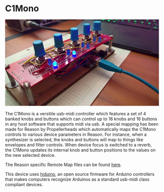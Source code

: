 # C1Mono

![caseless version of the C1Mono](https://github.com/JGuzak/MidiControllers/blob/master/Controllers/C1Mono/proto%20C1%20for%20uno/protoboard_mount_1.jpg)

The C1Mono is a versitile usb-midi controller which features a set of 4 banked knobs and buttons which can control up to 16 knobs and 16 buttons in any host software that supports midi via usb. A special mapping has been made for Reason by Propellerheads which automatically maps the C1Mono controls to various device parameters in Reason. For instance, when a synthesizer is selected, the knobs and buttons will map to things like envelopes and filter controls. When device focus is switched to a reverb, the C1Mono updates its internal knob and button positions to the values on the new selected device.

The Reason specific Remote Map files can be found [here](https://github.com/JGuzak/MidiControllers/tree/master/RemoteMaps/C1Mono).

This device uses [hiduino](https://github.com/ddiakopoulos/hiduino), an open source firmware for Arduino controllers that makes computers recognize Arduinos as a standard usb-midi class compliant devices.